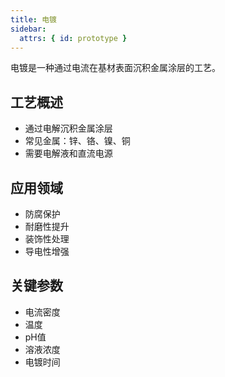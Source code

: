 ```yaml
---
title: 电镀
sidebar:
  attrs: { id: prototype }
---
```


电镀是一种通过电流在基材表面沉积金属涂层的工艺。

## 工艺概述
- 通过电解沉积金属涂层
- 常见金属：锌、铬、镍、铜
- 需要电解液和直流电源

## 应用领域
- 防腐保护
- 耐磨性提升
- 装饰性处理
- 导电性增强

## 关键参数
- 电流密度
- 温度
- pH值
- 溶液浓度
- 电镀时间